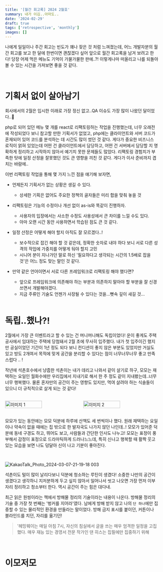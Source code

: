 ```yaml
---
title: '[월간 회고록] 2024 2월호'
summary: 내가 이김..아마도..
date: '2024-02-29'
draft: true
tags: ['retrospective', 'monthly']
images: []
---
```


나에게 일일이나 주간 회고는 빈도가 꽤나 잦은 것 처럼 느껴졌는데, 어느 개발자분의 월간 회고를 보고 한 달에 한번이면 괜찮겠다 싶어 앞으로 월간 회고록을 남겨 보려고 한다! 당장 어제 먹은 메뉴도 기억이 가물가물한 판에..?! 이렇게나마 떠올리고 나를 되돌아볼 수 있는 시간을 가져보면 좋을 것 같다.

<br/>

# 기획서 없이 살아남기

회사에서의 2월은 입시한 이래로 가장 정신 없고..QA 이슈도 가장 많이 나왔던 달이었다..👼

php로 되어 있던 메뉴 몇 개를 react로 리팩토링하는 작업을 진행했는데, 너무 오래전에 작성되었다 보니 참고할 만한 기획서가 없었고, php에는 클라이언트와 서버 코드가 혼재되어 있어 코드를 분석하는 데 시간도 많이 썼던 것 같다. 게다가 중요한 비즈니스 로직이 얽혀 있었는데 어떤 건 클라이언트에서 담당하고, 어떤 건 서버에서 담당할 지 명확하게 정리하고 시작하지 않아서 예기치 못한 문제들도 많았다. 리팩토링 경험치가 부족한 탓에 일정 산정을 잘못했던 것도 큰 영향을 끼친 것 같다. 게다가 이사 준비까지 겹치는 바람에..

이번 리팩토링 작업을 통해 몇 가지 느낀 점을 얘기해 보자면,

- 언제든지 기획서가 없는 상황은 생길 수 있다.
  - 상세한 기획은 없어도 주요한 정책의 골자들은 미리 합을 맞춰 놓을 것
- 리팩토링은 기능의 수정이나 개선 없이 as-is와 똑같이 진행하자.
  - 사용자의 입장에서는 사소한 수정도 사용성에서 큰 차이를 느낄 수도 있다.
  - 아마 오랜 시간 동안 사용하면서 학습된 점도 큰 것 같다.
- 일정 산정은 어떻게 해야 할지 아직도 잘 모르겠다..!
  - 보수적으로 잡긴 해야 할 것 같은데, 정확한 숫자로 내야 하다 보니 서로 다른 성격의 작업에 가중치를 어떻게 둬야 할지 고민
  - 시니어 분이 지나가던 말로 하신 '필요하다고 생각되는 시간의 1.5배로 잡을 것'은 어느 정도 맞는 말인 것 같다.
- 만약 같은 언어이면서 서로 다른 프레임워크로 리팩토링 해야 했다면?

  - 앞으로 프레임워크에 의존해야 하는 부분과 의존하지 말아야 할 부분을 잘 신경쓰면서 개발해야겠다.
  - 지금 주류인 기술도 언젠가 사장될 수 있다는 것을...뼛속 깊이 새길 것...

  <br/>

# 독립..했나?!

2월에서 가장 큰 이벤트라고 할 수 있는 건 머니머니해도 독립이었다! 운이 좋게도 주택공사에서 임대하는 주택에 당첨돼서 2월 초에 무사히 입주했다. 내가 첫 입주이긴 했지만 공실이었던 기간이 1년 정도 되다 보니 컨디션이 좋지 않은 부분도 있었지만 거실도 있고 방도 2개여서 목적에 맞게 공간을 분리할 수 있다는 점이 너무너무너무 좋고 만족스럽다 .. !

작년에 석촌호수에서 냥줍한 석촌이는 내가 데리고 나와서 같이 살기로 하구, 모모는 재택하는 요일인 월화수에만 우리집에서 지내기로 해서 한 주 정도 같이 지내봤는데..너무너무 행복했다. 물론 혼자만의 공간이 주는 영향도 있지만, 먹여 살려야 하는 식솔들이 있으니 더 규칙적으로 살게 되는 것 같다!

<br/>

<div style="display: flex; justify-content: space-between;">
    <img src="https://github.com/zubetcha/zubetcha-blog/assets/91620721/81c42ff0-41b0-44bd-a7f2-0141fd144f22" alt="이미지 1" width="49%">
    <img src="https://github.com/zubetcha/zubetcha-blog/assets/91620721/ca43130b-4d4c-49d9-b9a9-7239fb996dc3" alt="이미지 2" width="49%">
</div>

<br/>

모모가 있는 동안에는 모모 덕분에 하루에 산책도 세 번씩이나 했다. 원래 재택하는 요일이나 약속이 없을 때에는 집 밖으로 한 발자국도 나가지 않던 나인데..! 모모가 있어준 덕분에 동네 구경도 하고, 뛰어도 보고, 사람들과 간단한 인사도 나누고! 모모는 표정이 풍부해서 감정이 표정으로 드라마틱하게 드러나느느데, 특히 신나고 행복할 때 활짝 웃고 있는 모습을 보면 나도 덩달아 신이 나고 기분이 좋아진다.

<br/>

![KakaoTalk_Photo_2024-03-07-21-19-18 003](https://github.com/zubetcha/zubetcha-blog/assets/91620721/64fa52f6-b259-434e-8f9f-7910a99ffeef)

석촌이도 털이 많이 날리다보니 덕분에 청소하는 루틴이 생겼다!
소중한 나만의 공간이 생겼다고 생각하니 지저분하게 두고 싶지 않아서 일어나서 씻고 나오면 가장 먼저 이부자리 정리하고 청소부터 한다. 역시 공간이 주는 힘은 대다내.

최근 읽은 원씽이라는 책에서 방해물 정리의 기술이라는 내용이 나온다. 방해물 정리의 기술 중 가장 첫 번째는 '벙커를 지어라'였다. 남에게 방해 받지 않고 나의 `단 하나`에만 집중할 수 있는 물리적인 환경을 만들라는 말이었다. 방해 금지 표시를 붙이던, 커튼이나 블라인드를 치던, 자리를 옮기던!

> '헤밍웨이는 매일 아침 7시, 자신의 침실에서 글을 쓰는 매우 엄격한 일정을 고집했다. 매우 재능 있는 경영서 전문 작가인 댄 히스는 집필에만 집중하기 위해

<br/>

# 이모저모
